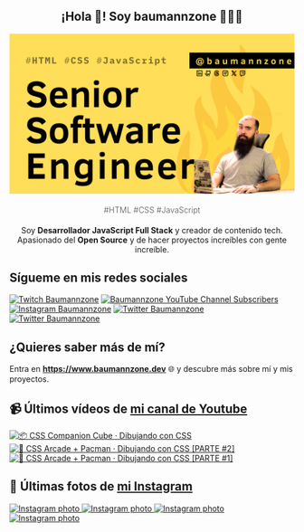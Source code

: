 <p align="center">
   <h2 align="center">¡Hola 👋! Soy baumannzone 👨🏻‍💻</h2>
   <img align="center" src="img/Senior Software Engineer.png" />
   <h4 align="center" style="font-weight: 300; color: #555;">#HTML #CSS #JavaScript</h4>
</p>

<p align="center" style="margin-bottom: 20px">Soy <strong>Desarrollador JavaScript Full Stack</strong> y creador de contenido tech.
<br/>
Apasionado del <strong>Open Source</strong> y de hacer proyectos increíbles con gente increíble.
</p>

## Sígueme en mis redes sociales

[![Twitch Baumannzone](https://img.shields.io/twitch/status/baumannzone?style=social)](https://twitch.tv/baumannzone)
[![Baumannzone YouTube Channel Subscribers](https://img.shields.io/youtube/channel/subscribers/UCTTj5ztXnGeDRPFVsBp7VMA?style=social)](https://youtube.com/rambitojs)
[![Instagram Baumannzone](https://img.shields.io/badge/Baumannzone--_.svg?label=Instagram&style=social&logo=instagram)](https://instagram.com/baumannzone)
[![Twitter Baumannzone](https://img.shields.io/twitter/follow/Baumannzone?label=Twitter&style=social)](https://twitter.com/baumannzone)
[![Twitter Baumannzone](https://img.shields.io/badge/LinkedIn-ffffff?logo=linkedin&logoColor=black)](https://www.linkedin.com/in/baumannzone/)


## ¿Quieres saber más de mí?

Entra en **https://www.baumannzone.dev** 🌐 y descubre más sobre mí y mis proyectos.

## 📹 Últimos vídeos de [mi canal de Youtube](https://youtube.com/rambitojs?sub_confirmation=1)


<a href='https://youtu.be/W6xwoSJahA0' target='_blank'>
  <img width='30%' src='https://img.youtube.com/vi/W6xwoSJahA0/mqdefault.jpg' alt='📦 CSS Companion Cube · Dibujando con CSS' />
</a>
<a href='https://youtu.be/9C3NXVXewH8' target='_blank'>
  <img width='30%' src='https://img.youtube.com/vi/9C3NXVXewH8/mqdefault.jpg' alt='👾 CSS Arcade + Pacman · Dibujando con CSS [PARTE #2]' />
</a>
<a href='https://youtu.be/2ahqLdgkSxA' target='_blank'>
  <img width='30%' src='https://img.youtube.com/vi/2ahqLdgkSxA/mqdefault.jpg' alt='👾 CSS Arcade + Pacman · Dibujando con CSS [PARTE #1]' />
</a>

## 📸 Últimas fotos de [mi Instagram](https://instagram.com/baumannzone)


<a href='https://instagram.com/p/DCP9yAjv6Kg' target='_blank'>
  <img width='20%' src='https://instagram.ffru4-1.fna.fbcdn.net/v/t51.29350-15/466365079_3938181906393152_2679361386227094703_n.jpg?stp=dst-jpg_e15_fr_p1080x1080&_nc_ht=instagram.ffru4-1.fna.fbcdn.net&_nc_cat=108&_nc_ohc=I9mFMAbD1foQ7kNvgHB0bUQ&_nc_gid=d4c0a0cb14544282828236aaba68c369&edm=APU89FABAAAA&ccb=7-5&oh=00_AYCm6yE8dGpxYiBTa3mCMkH5t0x8bTb0LcPl0A2ddBXhjQ&oe=673FB8A6&_nc_sid=bc0c2c' alt='Instagram photo' />
</a>
<a href='https://instagram.com/p/DCOhRNQvJeW' target='_blank'>
  <img width='20%' src='https://instagram.ffru4-1.fna.fbcdn.net/v/t51.29350-15/465880626_1988151965010720_5800400543678259120_n.jpg?stp=dst-jpg_e15_fr_s1080x1080&_nc_ht=instagram.ffru4-1.fna.fbcdn.net&_nc_cat=100&_nc_ohc=1VCSZZYMVm4Q7kNvgG5XBHc&_nc_gid=d4c0a0cb14544282828236aaba68c369&edm=APU89FABAAAA&ccb=7-5&oh=00_AYA6x66ob8tkeno_Situu8isL55FI5eZ2NWdwDpW9HiRXA&oe=673FB0DC&_nc_sid=bc0c2c' alt='Instagram photo' />
</a>
<a href='https://instagram.com/p/DCNQPkPvkMe' target='_blank'>
  <img width='20%' src='https://instagram.ffru4-1.fna.fbcdn.net/v/t51.29350-15/466365069_2018081405283425_3824194911241668252_n.jpg?stp=dst-jpg_e15_fr_p1080x1080&_nc_ht=instagram.ffru4-1.fna.fbcdn.net&_nc_cat=105&_nc_ohc=tlRrQyvEZVsQ7kNvgE3NHHL&_nc_gid=d4c0a0cb14544282828236aaba68c369&edm=APU89FABAAAA&ccb=7-5&oh=00_AYBDkBOYt3MJj4g39nNz1fDzpB6ebpNutTW2K-788iONcA&oe=673FBE9D&_nc_sid=bc0c2c' alt='Instagram photo' />
</a>
<a href='https://instagram.com/p/DCK1rNcPIE4' target='_blank'>
  <img width='20%' src='https://instagram.ffru4-1.fna.fbcdn.net/v/t51.29350-15/466000029_3485691501724204_3470147142151152039_n.jpg?stp=dst-jpg_e15_fr_p1080x1080&_nc_ht=instagram.ffru4-1.fna.fbcdn.net&_nc_cat=104&_nc_ohc=xYlzfCkXo_0Q7kNvgHVMROy&_nc_gid=d4c0a0cb14544282828236aaba68c369&edm=APU89FABAAAA&ccb=7-5&oh=00_AYDO3oqTjXdt8vsE4CcMzJbXQpKFNbi8SGORCs8ioh9a5A&oe=673F98F3&_nc_sid=bc0c2c' alt='Instagram photo' />
</a>
